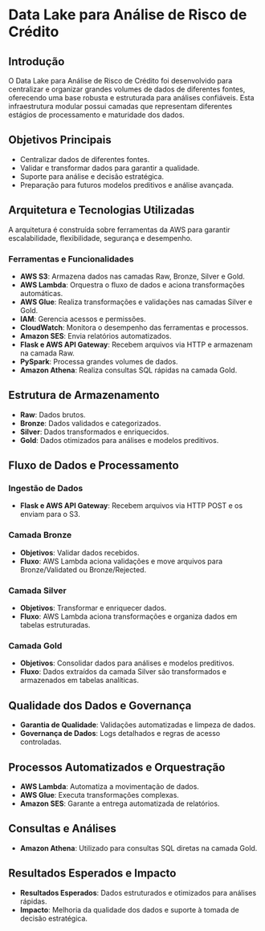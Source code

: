 # Data Lake para Análise de Risco de Crédito

## Introdução
O Data Lake para Análise de Risco de Crédito foi desenvolvido para centralizar e organizar grandes volumes de dados de diferentes fontes, oferecendo uma base robusta e estruturada para análises confiáveis. Esta infraestrutura modular possui camadas que representam diferentes estágios de processamento e maturidade dos dados.

## Objetivos Principais
- Centralizar dados de diferentes fontes.
- Validar e transformar dados para garantir a qualidade.
- Suporte para análise e decisão estratégica.
- Preparação para futuros modelos preditivos e análise avançada.

## Arquitetura e Tecnologias Utilizadas
A arquitetura é construída sobre ferramentas da AWS para garantir escalabilidade, flexibilidade, segurança e desempenho.

### Ferramentas e Funcionalidades
- **AWS S3**: Armazena dados nas camadas Raw, Bronze, Silver e Gold.
- **AWS Lambda**: Orquestra o fluxo de dados e aciona transformações automáticas.
- **AWS Glue**: Realiza transformações e validações nas camadas Silver e Gold.
- **IAM**: Gerencia acessos e permissões.
- **CloudWatch**: Monitora o desempenho das ferramentas e processos.
- **Amazon SES**: Envia relatórios automatizados.
- **Flask e AWS API Gateway**: Recebem arquivos via HTTP e armazenam na camada Raw.
- **PySpark**: Processa grandes volumes de dados.
- **Amazon Athena**: Realiza consultas SQL rápidas na camada Gold.

## Estrutura de Armazenamento
- **Raw**: Dados brutos.
- **Bronze**: Dados validados e categorizados.
- **Silver**: Dados transformados e enriquecidos.
- **Gold**: Dados otimizados para análises e modelos preditivos.

## Fluxo de Dados e Processamento

### Ingestão de Dados
- **Flask e AWS API Gateway**: Recebem arquivos via HTTP POST e os enviam para o S3.

### Camada Bronze
- **Objetivos**: Validar dados recebidos.
- **Fluxo**: AWS Lambda aciona validações e move arquivos para Bronze/Validated ou Bronze/Rejected.

### Camada Silver
- **Objetivos**: Transformar e enriquecer dados.
- **Fluxo**: AWS Lambda aciona transformações e organiza dados em tabelas estruturadas.

### Camada Gold
- **Objetivos**: Consolidar dados para análises e modelos preditivos.
- **Fluxo**: Dados extraídos da camada Silver são transformados e armazenados em tabelas analíticas.

## Qualidade dos Dados e Governança
- **Garantia de Qualidade**: Validações automatizadas e limpeza de dados.
- **Governança de Dados**: Logs detalhados e regras de acesso controladas.

## Processos Automatizados e Orquestração
- **AWS Lambda**: Automatiza a movimentação de dados.
- **AWS Glue**: Executa transformações complexas.
- **Amazon SES**: Garante a entrega automatizada de relatórios.

## Consultas e Análises
- **Amazon Athena**: Utilizado para consultas SQL diretas na camada Gold.

## Resultados Esperados e Impacto
- **Resultados Esperados**: Dados estruturados e otimizados para análises rápidas.
- **Impacto**: Melhoria da qualidade dos dados e suporte à tomada de decisão estratégica.
